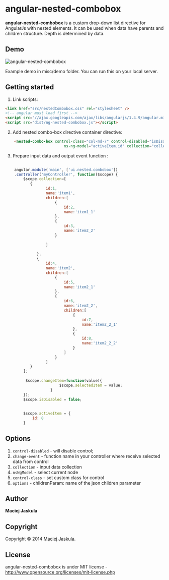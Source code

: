angular-nested-combobox
=================

**angular-nested-combobox** is a custom drop-down list directive for AngularJs with nested elements. It can be used when
data have parents and children structure. Depth is determined by data. 

## Demo

![angular-nested-combobox](https://github.com/matjas/angular-nested-combobox/blob/master/misc/demo/demo_img.jpg)

Example demo in misc/demo folder. You can run this on your local server.

## Getting started

1. Link scripts:

```html
<link href="src/nestedCombobox.css" rel="stylesheet" />
<!-- angular must load first -->
<script src="//ajax.googleapis.com/ajax/libs/angularjs/1.4.9/angular.min.js"></script>
<script src="dist/ng-nested-combobox.js"></script>
```

2. Add nested combo-box directive container directive: 

```html
    <nested-combo-box control-class="col-md-7" control-disabled="isDisabled" change-event="changeItem"
                          ns-ng-model="activeItem.id" collection="collection" options="{childrenParam: 'children'}"/>


```

3. Prepare input data and output event function :

```js
	
	angular.module('main', ['ui.nested.combobox'])
	.controller('myController', function($scope) {
	    $scope.collection=[
	       {
           		  id:1,
           		  name:'item1',
           		  children:[
           			  {
           				  id:2,
           				  name:'item1_1'
           			  },
           			  {
           				  id:3,
           				  name:'item2_2'
           			  }
           
           		  ]
           
           	  },
           	  {
           		  id:4,
           		  name:'item2',
           		  children:[
           			  {
           				  id:5,
           				  name:'item2_1'
           			  },
           			  {
           				  id:6,
           				  name:'item2_2',
           				  children:[
           					  {
           						  id:7,
           						  name:'item2_2_1'
           					  },
           					  {
           						  id:8,
           						  name:'item2_2_2'
           					  }
           				  ]
           			  }
           		  ]
           }
        ];
         
	     $scope.changeItem=function(value){
                        $scope.selectedItem = value;
                    }
	    });
	    $scope.isDisabled = false;
       
        
        $scope.activeItem = {
            id: 8
        }
```
## Options

1. `control-disabled` - will disable control;
2. `change-event` - function name in your controller where receive selected data from control
3. `collection` - input data collection
4. `nsNgModel` - select current node
5. `control-class` - set custom class for control
6. `options` - childrenParam: name of the json children parameter 

## Author
**Maciej Jaskula**

## Copyright
Copyright © 2014 [Maciej Jaskula](https://twitter.com/matjaskula).

## License 
angular-nested-combobox is under MIT license - http://www.opensource.org/licenses/mit-license.php
